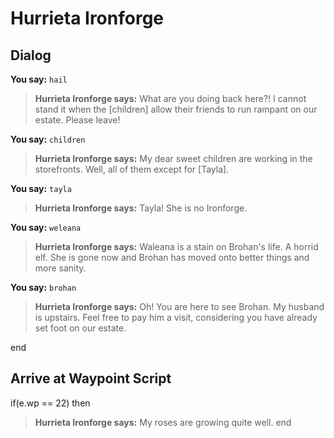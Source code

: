 # Hurrieta Ironforge


## Dialog

**You say:** `hail`



>**Hurrieta Ironforge says:** What are you doing back here?! I cannot stand it when the [children] allow their friends to run rampant on our estate. Please leave!

**You say:** `children`



>**Hurrieta Ironforge says:** My dear sweet children are working in the storefronts. Well, all of them except for [Tayla].

**You say:** `tayla`



>**Hurrieta Ironforge says:** Tayla! She is no Ironforge.

**You say:** `weleana`



>**Hurrieta Ironforge says:** Waleana is a stain on Brohan's life. A horrid elf. She is gone now and Brohan has moved onto better things and more sanity.

**You say:** `brohan`



>**Hurrieta Ironforge says:** Oh! You are here to see Brohan. My husband is upstairs. Feel free to pay him a visit, considering you have already set foot on our estate.

end



## Arrive at Waypoint Script

if(e.wp == 22) then


>**Hurrieta Ironforge says:** My roses are growing quite well.
end
